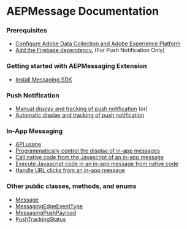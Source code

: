 #  AEPMessage Documentation

### Prerequisites

- [Configure Adobe Data Collection and Adobe Experience Platform](./sources/prerequisite/edge-and-launch-configuration.md)
- [Add the Firebase dependency.](https://firebase.google.com/docs/cloud-messaging/android/client) (For Push Notification Only)


### Getting started with AEPMessaging Extension

- [Install Messaging SDK](./sources/setup-sdk.md)

### Push Notification
- [Manual display and tracking of push notification](./sources/push-notification/manual-handling-and-tracking.md)
(or)
- [Automatic display and tracking of push notification](./sources/push-notification/automatic-handling-and-tracking.md)

### In-App Messaging

- [API usage](./sources/in-app-messaging/api-usage.md)
- [Programmatically control the display of in-app messages](./sources/in-app-messaging/how-to-messaging-delegate.md)
- [Call native code from the Javascript of an in-app message](./sources/in-app-messaging/how-to-call-native-from-javascript.md)
- [Execute Javascript code in an in-app message from native code](./sources/in-app-messaging/how-to-call-javascript-from-native.md)
- [Handle URL clicks from an in-app message](./sources/in-app-messaging/how-to-handle-url-clicks.md)

### Other public classes, methods, and enums

- [Message](./sources/enum-public-classes/class-message.md)
- [MessagingEdgeEventType](./sources/enum-public-classes/enum-messaging-edge-event-type.md)
- [MessagingPushPayload](./sources/enum-public-classes/messaging-push-payload.md)
- [PushTrackingStatus](./sources/enum-public-classes/enum-push-tracking-status.md)